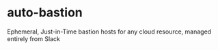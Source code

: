 # auto-bastion
Ephemeral, Just-in-Time bastion hosts for any cloud resource, managed entirely from Slack
